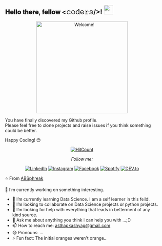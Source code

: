 
<h2> 𝐇𝐞𝐥𝐥𝐨 𝐭𝐡𝐞𝐫𝐞, 𝐟𝐞𝐥𝐥𝐨𝐰 <𝚌𝚘𝚍𝚎𝚛𝚜/>! <img src="https://github.com/ast1012/ast1012/blob/master/gifs/Hi.gif" width="30px"></h2>

<div align="center" width="50">

<img src="https://i.imgur.com/dTYwdG1.gif" alt="Welcome!" width="300"/>

</div>

You have finally discovered my Github profile. <br>
Please feel free to clone projects and raise issues if you think something could be better.

Happy Coding! 😊

<div align="center">

[![HitCount](http://hits.dwyl.com/ABSphreak/ABSphreak.svg)](http://hits.dwyl.com/ABSphreak/ABSphreak)

<i>Follow me:</i><br>

<a href="https://www.linkedin.com/in/absphreak" target="_blank"><img src="https://img.shields.io/badge/LinkedIn-%230077B5.svg?&style=flat-square&logo=linkedin&logoColor=white" alt="LinkedIn"></a>
<a href="https://www.instagram.com/absphreak" target="_blank"><img src="https://img.shields.io/badge/Instagram-%23E4405F.svg?&style=flat-square&logo=instagram&logoColor=white" alt="Instagram"></a>
<a href="https://www.facebook.com/originalphreak" target="_blank"><img src="https://img.shields.io/badge/Facebook-%231877F2.svg?&style=flat-square&logo=facebook&logoColor=white" alt="Facebook"></a>
<a href="https://open.spotify.com/user/0170agi99s5hh187g7mtz245b" target="_blank"><img src="https://img.shields.io/badge/Spotify-%231ED760.svg?&style=flat-square&logo=spotify&logoColor=white" alt="Spotify"></a>
<a href="https://dev.to/ABSphreak" target="_blank"><img src="https://img.shields.io/badge/DEV-%230A0A0A.svg?&style=flat-square&logo=DEV.to&logoColor=white" alt="DEV.to"></a>

</div>


⭐ From [ABSphreak](https://github.com/ABSphreak)

                                            
🔭 I’m currently working on something interesting.
- 🌱 I’m currently learning Data Science. I am a self learner in this feild.
- 👯 I’m looking to collaborate on Data Science projects or python projects.
- 🤔 I’m looking for help with everything that leads in betterment of any kind source.
- 💬 Ask me about anything you think I can help you with ...;D
- 📫 How to reach me: asthapkashyap@gmail.com
- 😄 Pronouns: ...
- ⚡ Fun fact: The initial oranges weren't orange..
    
<!--
**ast1012/ast1012** is a ✨ _special_ ✨ repository because its `README.md` (this file) appears on your GitHub profile.

Here are some ideas to get you started:


- 🔭 I’m currently working on something interesting.
- 🌱 I’m currently learning Data Science. I am a self learner in this feild.
- 👯 I’m looking to collaborate on Data Science projects or python projects.
- 🤔 I’m looking for help with everything that leads in betterment of any kind source.
- 💬 Ask me about anything you think I can help you with ...;D
- 📫 How to reach me: asthapkashyap@gmail.com
- 😄 Pronouns: ...
- ⚡ Fun fact: The initial oranges weren't orange..
-->
